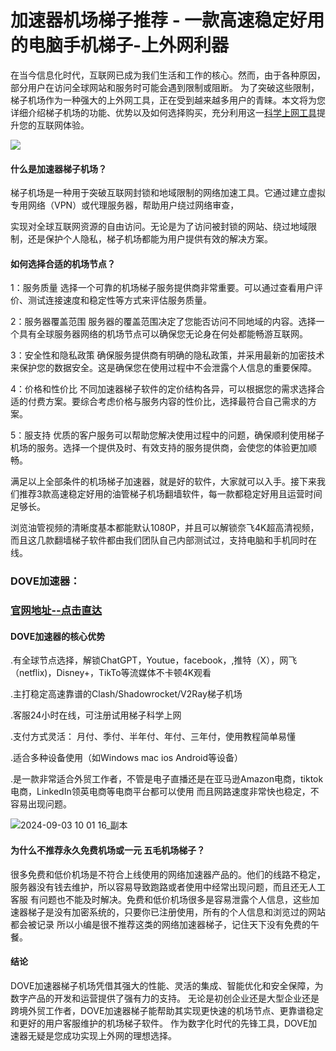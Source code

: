 # 加速器机场梯子推荐 - 一款高速稳定好用的电脑手机梯子-上外网利器

在当今信息化时代，互联网已成为我们生活和工作的核心。然而，由于各种原因，部分用户在访问全球网站和服务时可能会遇到限制或阻断。
为了突破这些限制，梯子机场作为一种强大的上外网工具，正在受到越来越多用户的青睐。本文将为您详细介绍梯子机场的功能、优势以及如何选择购买，充分利用这一[科学上网工具](https://musescore.org/zh-hans/node/367514)提升您的互联网体验。

![](https://www.cnvintage.org/assets/files/2024-08-30/1724988865-182943-2024-05-29-09-02-42.png)

#### 什么是加速器梯子机场？

梯子机场是一种用于突破互联网封锁和地域限制的网络加速工具。它通过建立虚拟专用网络（VPN）或代理服务器，帮助用户绕过网络审查，

实现对全球互联网资源的自由访问。无论是为了访问被封锁的网站、绕过地域限制，还是保护个人隐私，梯子机场都能为用户提供有效的解决方案。

#### 如何选择合适的机场节点？

1：服务质量
选择一个可靠的机场梯子服务提供商非常重要。可以通过查看用户评价、测试连接速度和稳定性等方式来评估服务质量。

2：服务器覆盖范围
服务器的覆盖范围决定了您能否访问不同地域的内容。选择一个具有全球服务器网络的机场节点可以确保您无论身在何处都能畅游互联网。

3：安全性和隐私政策
确保服务提供商有明确的隐私政策，并采用最新的加密技术来保护您的数据安全。这是确保您在使用过程中不会泄露个人信息的重要保障。

4：价格和性价比
不同加速器梯子软件的定价结构各异，可以根据您的需求选择合适的付费方案。要综合考虑价格与服务内容的性价比，选择最符合自己需求的方案。

5：服支持
优质的客户服务可以帮助您解决使用过程中的问题，确保顺利使用梯子机场的服务。选择一个提供及时、有效支持的服务提供商，会使您的体验更加顺畅。

满足以上全部条件的机场梯子加速器，就是好的软件，大家就可以入手。接下来我们推荐3款高速稳定好用的油管梯子机场翻墙软件，每一款都稳定好用且运营时间足够长。 

浏览油管视频的清晰度基本都能默认1080P，并且可以解锁奈飞4K超高清视频，而且这几款翻墙梯子软件都由我们团队自己内部测试过，支持电脑和手机同时在线。

### DOVE加速器：
### [官网地址--点击直达](https://dove8.cc/a.php?alavBTtF8UB)

#### DOVE加速器的核心优势

.有全球节点选择，解锁ChatGPT，Youtue，facebook，,推特（X），网飞（netflix)，Disney+，TikTo等流媒体不卡顿4K观看

.主打稳定高速靠谱的Clash/Shadowrocket/V2Ray梯子机场

.客服24小时在线，可注册试用梯子科学上网

.支付方式灵活： 月付、季付、半年付、年付、三年付，使用教程简单易懂

.适合多种设备使用（如Windows mac ios Android等设备）

.是一款非常适合外贸工作者，不管是电子直播还是在亚马逊Amazon电商，tiktok电商，LinkedIn领英电商等电商平台都可以使用
而且网路速度非常快也稳定，不容易出现问题。

![2024-09-03 10 01 16_副本](https://github.com/user-attachments/assets/8200cb38-8918-479a-bc2e-92025e25f2a7)


#### 为什么不推荐永久免费机场或一元 五毛机场梯子？

很多免费和低价机场是不符合上线使用的网络加速器产品的。他们的线路不稳定，服务器没有钱去维护，所以容易导致跑路或者使用中经常出现问题，而且还无人工客服
有问题也不能及时解决。免费和低价机场很多是容易泄露个人信息，这些加速器梯子是没有加密系统的，只要你已注册使用，所有的个人信息和浏览过的网站都会被记录
所以小编是很不推荐这类的网络加速器梯子，记住天下没有免费的午餐。

#### 结论
DOVE加速器梯子机场凭借其强大的性能、灵活的集成、智能优化和安全保障，为数字产品的开发和运营提供了强有力的支持。
无论是初创企业还是大型企业还是跨境外贸工作者，DOVE加速器梯子能帮助其实现更快速的机场节点、更靠谱稳定和更好的用户客服维护的机场梯子软件。
作为数字化时代的先锋工具，DOVE加速器无疑是您成功实现上外网的理想选择。


